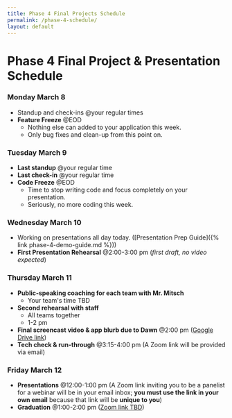 ```yaml
---
title: Phase 4 Final Projects Schedule
permalink: /phase-4-schedule/
layout: default
---
```


# Phase 4 Final Project & Presentation Schedule

### Monday March 8

- Standup and check-ins @your regular times
- **Feature Freeze** @EOD
  - Nothing else can added to your application this week.
  - Only bug fixes and clean-up from this point on.

### Tuesday March 9

- **Last standup** @your regular time
- **Last check-in** @your regular time
- **Code Freeze** @EOD
  - Time to stop writing code and focus completely on your presentation.
  - Seriously, no more coding this week.

### Wednesday March 10

- Working on presentations all day today. ([Presentation Prep Guide]({% link phase-4-demo-guide.md %}))
- **First Presentation Rehearsal** @2:00-3:00 pm (_first draft, no video expected_)

### Thursday March 11

- **Public-speaking coaching for each team with Mr. Mitsch**
  - Your team's time TBD
- **Second rehearsal with staff**
  - All teams together
  - 1-2 pm
- **Final screencast video & app blurb due to Dawn** @2:00 pm ([Google Drive link](https://drive.google.com/drive/folders/1yqX2wikhrrZ5c1s3pL_LqxHe2a_Ijb9V?usp=sharing))
- **Tech check & run-through** @3:15-4:00 pm (A Zoom link will be provided via email)

### Friday March 12

- **Presentations** @12:00-1:00 pm (A Zoom link inviting you to be a panelist for a webinar will be in your email inbox; **you must use the link in your own email** because that link will be **unique to you**)
- **Graduation** @1:00-2:00 pm ([Zoom link TBD]())
